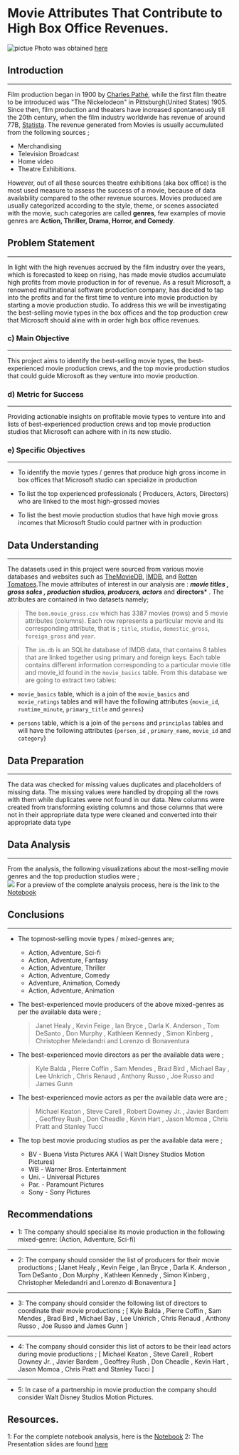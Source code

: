 # Movie Attributes That Contribute to High Box Office Revenues.

![pictue](images/film-production.jpg)
Photo was obtained [here](https://academy.wedio.com/filmmaking)

## Introduction
***
Film production began in 1900 by [Charles Pathé](https://en.wikipedia.org/wiki/Charles_Path%C3%A9), while the first film theatre to be introduced was "The Nickelodeon" in Pittsburgh(United States) 1905. Since then, film production and theaters have increased spontaneously till the 20th century, when the film industry worldwide has revenue of around 77B, [Statista](https://www.statista.com/topics/5431/film-production-worldwide/#topicOverview). The revenue generated from Movies is usually accumulated from the following sources ;
- Merchandising
- Television Broadcast
- Home video
- Theatre Exhibitions.

However, out of all these sources theatre exhibitions (aka box office) is the most used measure to assess the success of a movie, because of data availability compared to the other revenue sources.
Movies produced are usually categorized according to the style, theme, or scenes associated with the movie, such categories are called **genres**, few examples of movie genres are **Action, Thriller, Drama, Horror, and Comedy**.  

## Problem Statement
***
In light with the high revenues accrued by the film industry over the years, which is forecasted to keep on rising, has made movie studios accumulate high profits from movie production in for of revenue.  As a result Microsoft, a renowned multinational software production company, has decided to tap into the profits and for the first time to venture into movie production by starting a movie production studio. To address this we will be investigating the best-selling movie types in the box offices and the top production crew that Microsoft should aline with in order high box office revenues.

### c) Main Objective
***
This project aims to identify the best-selling movie types, the best-experienced movie production crews, and the top movie production studios that could guide Microsoft as they venture into movie production.


### d) Metric for Success
***
Providing actionable insights on profitable movie types to venture into and lists of best-experienced production crews and top movie production studios that Microsoft can adhere with in its new studio.


### e) Specific Objectives
***
* To identify the movie types / genres that produce high gross income in box offices that Microsoft studio can specialize in production  

* To list the top experienced professionals ( Producers, Actors, Directors) who are linked to the most high-grossed movies

* To list the best movie production studios that have high movie gross incomes that Microsoft Studio could partner with in production


## Data Understanding
***
The datasets used in this project were sourced from various movie databases and websites such as [TheMovieDB](https://www.themoviedb.org/), [IMDB](https://www.imdb.com/), and [Rotten Tomatoes](https://www.rottentomatoes.com/).The movie attributes of interest in our analysis are : ***movie titles , gross sales , production studios, producers, actors*** and **directors*** . The attributes are contained in two datasets namely; 

> The `bom.movie_gross.csv` which has 3387 movies (rows) and 5 movie attributes (columns). Each row represents a particular movie and its corresponding attribute, that is ; `title`, `studio`, `domestic_gross`, `foreign_gross` and `year`.

> The `im.db` is an SQLite database of IMDB data, that contains 8 tables that are linked together using primary and foreign keys. Each table contains different information corresponding to a particular movie title and movie_id  found in the `movie_basics` table. From this  database we are going to extract two tables:
- `movie_basics` table, which is a join of the `movie_basics` and `movie_ratings` tables and will have the following attributes {`movie_id`, `runtime_minute`, `primary_title` and `genres`}

- `persons` table, which is a join of the  `persons` and `principlas` tables and will have the following attributes {`person_id` , `primary_name`, `movie_id` and  `category`}

## Data Preparation
***
The data was checked for missing values duplicates and placeholders of missing data. The missing values were handled by dropping all the rows with them while duplicates were not found in our data. New columns were created from transforming existing columns and those columns that were not in their appropriate data type were cleaned and converted into their appropriate data type 

## Data Analysis
***
From the analysis, the following visualizations about the most-selling movie genres and the top production studios were ;  
![](images/analysis.png)
For a preview of the complete analysis process, here is the link to the [Notebook](https://github.com/sha-ddie/Phase-1-Project/blob/main/Student.ipynb)

## Conclusions
***
- The topmost-selling movie types / mixed-genres are; 
     - Action, Adventure, Sci-fi
     - Action, Adventure,  Fantasy
     - Action, Adventure, Thriller
     - Action, Adventure, Comedy
     - Adventure, Animation, Comedy 
     - Action, Adventure, Animation
     
- The best-experienced movie producers of the above mixed-genres as per the available data were ;
    > Janet Healy , Kevin Feige , Ian Bryce , Darla K. Anderson , Tom DeSanto , Don Murphy , Kathleen Kennedy , Simon Kinberg , Christopher Meledandri and Lorenzo di Bonaventura 
    
- The best-experienced movie directors as per the available data were ;
    > Kyle Balda , Pierre Coffin , Sam Mendes , Brad Bird , Michael Bay , Lee Unkrich , Chris Renaud , Anthony Russo , Joe Russo and James Gunn

- The best-experienced movie actors as per the available data were are ;
    > Michael Keaton , Steve Carell , Robert Downey Jr. , Javier Bardem , Geoffrey Rush , Don Cheadle , Kevin Hart , Jason Momoa , Chris Pratt and Stanley Tucci
    
- The top best movie producing studios as per the available data were ;
    - BV   - Buena Vista Pictures AKA ( Walt Disney Studios Motion Pictures)
    - WB   -   Warner Bros. Entertainment 
    - Uni.   -   Universal Pictures
    - Par.   -   Paramount Pictures
    - Sony   -   Sony Pictures

## Recommendations
- 1: The company should specialise its movie production in the following mixed-genre: (Action, Adventure, Sci-fi) 
***
- 2: The company should consider the list of producers for their movie productions ;  [Janet Healy , Kevin Feige , Ian Bryce , Darla K. Anderson , Tom DeSanto , Don Murphy , Kathleen Kennedy , Simon Kinberg , Christopher Meledandri and Lorenzo di Bonaventura ]
***
- 3: The company should consider the following list of directors to coordinate their movie productions ; [ Kyle Balda , Pierre Coffin , Sam Mendes , Brad Bird , Michael Bay , Lee Unkrich , Chris Renaud , Anthony Russo , Joe Russo and James Gunn ] 
***
- 4: The company should consider this list of actors to be their lead actors during movie productions ; [ Michael Keaton , Steve Carell , Robert Downey Jr. , Javier Bardem , Geoffrey Rush , Don Cheadle , Kevin Hart , Jason Momoa , Chris Pratt and Stanley Tucci ] 
***
- 5: In case of a partnership in movie production the company should consider Walt Disney Studios Motion Pictures. 

## Resources.
1: For the complete notebook analysis, here is the [Notebook](https://github.com/sha-ddie/Phase-1-Project/blob/main/Student.ipynb)
2: The Presentation slides are found [here](https://www.canva.com/design/DAFkG9L58Po/eo4fBJwhsaUeclYPNNmS4w/view?utm_content=DAFkG9L58Po&utm_campaign=designshare&utm_medium=link&utm_source=publishsharelink)